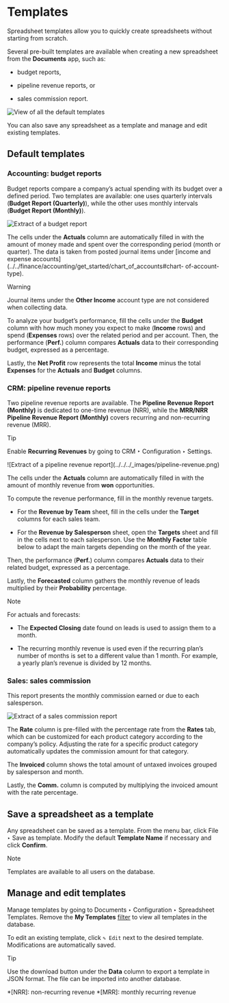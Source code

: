 # Templates

Spreadsheet templates allow you to quickly create spreadsheets without
starting from scratch.

Several pre-built templates are available when creating a new spreadsheet from
the **Documents** app, such as:

  * budget reports,

  * pipeline revenue reports, or

  * sales commission report.

![View of all the default templates](../../../_images/report-templates.png)

You can also save any spreadsheet as a template and manage and edit existing
templates.

## Default templates

### Accounting: budget reports

Budget reports compare a company’s actual spending with its budget over a
defined period. Two templates are available: one uses quarterly intervals
(**Budget Report (Quarterly)**), while the other uses monthly intervals
(**Budget Report (Monthly)**).

![Extract of a budget report](../../../_images/budget-report.png)

The cells under the **Actuals** column are automatically filled in with the
amount of money made and spent over the corresponding period (month or
quarter). The data is taken from posted journal items under [income and
expense
accounts](../../finance/accounting/get_started/chart_of_accounts#chart-
of-account-type).

<div class="alert alert-warning">
<p class="alert-title">
Warning</p><p>Journal items under the <b>Other Income</b> account type are not considered when collecting
data.</p>
</div>

To analyze your budget’s performance, fill the cells under the **Budget**
column with how much money you expect to make (**Income** rows) and spend
(**Expenses** rows) over the related period and per account. Then, the
performance (**Perf.**) column compares **Actuals** data to their
corresponding budget, expressed as a percentage.

Lastly, the **Net Profit** row represents the total **Income** minus the total
**Expenses** for the **Actuals** and **Budget** columns.

### CRM: pipeline revenue reports

Two pipeline revenue reports are available. The **Pipeline Revenue Report
(Monthly)** is dedicated to one-time revenue (NRR), while the **MRR/NRR
Pipeline Revenue Report (Monthly)** covers recurring and non-recurring revenue
(MRR).

<div class="alert alert-info">
<p class="alert-title">
Tip</p><p>Enable <b>Recurring Revenues</b> by going to CRM ‣ Configuration ‣
Settings.</p>
</div> ![Extract of a pipeline revenue
report](../../../_images/pipeline-revenue.png)

The cells under the **Actuals** column are automatically filled in with the
amount of monthly revenue from **won** opportunities.

To compute the revenue performance, fill in the monthly revenue targets.

  * For the **Revenue by Team** sheet, fill in the cells under the **Target** columns for each sales team.

  * For the **Revenue by Salesperson** sheet, open the **Targets** sheet and fill in the cells next to each salesperson. Use the **Monthly Factor** table below to adapt the main targets depending on the month of the year.

Then, the performance (**Perf.**) column compares **Actuals** data to their
related budget, expressed as a percentage.

Lastly, the **Forecasted** column gathers the monthly revenue of leads
multiplied by their **Probability** percentage.

<div class="alert alert-primary">
<p class="alert-title">
Note</p><p>For actuals and forecasts:</p>
<ul>
<li><p>The <b>Expected Closing</b> date found on leads is used to assign them to a month.</p></li>
<li><p>The recurring monthly revenue is used even if the recurring plan’s number of months is set to
a different value than 1 month. For example, a yearly plan’s revenue is divided by 12 months.</p></li>
</ul>
</div>

### Sales: sales commission

This report presents the monthly commission earned or due to each salesperson.

![Extract of a sales commission report](../../../_images/sales-commission.png)

The **Rate** column is pre-filled with the percentage rate from the **Rates**
tab, which can be customized for each product category according to the
company’s policy. Adjusting the rate for a specific product category
automatically updates the commission amount for that category.

The **Invoiced** column shows the total amount of untaxed invoices grouped by
salesperson and month.

Lastly, the **Comm.** column is computed by multiplying the invoiced amount
with the rate percentage.

## Save a spreadsheet as a template

Any spreadsheet can be saved as a template. From the menu bar, click File ‣
Save as template. Modify the default **Template Name** if necessary and click
**Confirm**.

<div class="alert alert-primary">
<p class="alert-title">
Note</p><p>Templates are available to all users on the database.</p>
</div>

## Manage and edit templates

Manage templates by going to Documents ‣ Configuration ‣ Spreadsheet
Templates. Remove the **My Templates**
[filter](../../essentials/search#search-preconfigured-filters) to view
all templates in the database.

To edit an existing template, click `✎ Edit` next to the desired template.
Modifications are automatically saved.

<div class="alert alert-info">
<p class="alert-title">
Tip</p><p>Use the download button under the <b>Data</b> column to export a template in JSON format.
The file can be imported into another database.</p>
</div>

  *[NRR]: non-recurring revenue
  *[MRR]: monthly recurring revenue

